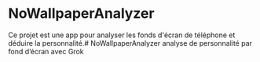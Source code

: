 # NoWallpaperAnalyzer

Ce projet est une app pour analyser les fonds d'écran de téléphone et déduire la personnalité.# NoWallpaperAnalyzer
analyse de personnalité par fond d’écran avec Grok
